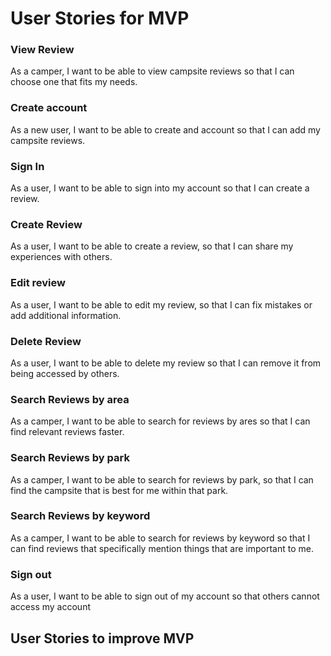 # User Stories for MVP

### View Review
As a camper, I want to be able to view campsite reviews so that I can choose one that fits my needs.

### Create account
As a new user, I want to be able to create and account so that I can add my campsite reviews.

### Sign In
As a user, I want to be able to sign into my account so that I can create a review.

### Create Review
As a user, I want to be able to create a review, so that I can share my experiences with others.

### Edit review
As a user, I want to be able to edit my review, so that I can fix mistakes or add additional information.

### Delete Review
As a user, I want to be able to delete my review so that I can remove it from being accessed by others.

### Search Reviews by area
As a camper, I want to be able to search for reviews by ares so that I can find relevant reviews faster.

### Search Reviews by park
As a camper, I want to be able to search for reviews by park, so that I can find the campsite that is best for me 
within that park.

### Search Reviews by keyword
As a camper, I want to be able to search for reviews by keyword so that I can find reviews that specifically mention 
things that are important to me.

### Sign out
As a user, I want to be able to sign out of my account so that others cannot access my account

## User Stories to improve MVP





